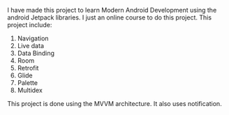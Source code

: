 I have made this project to learn Modern Android Development using the android Jetpack libraries. I just an online course to do this project.
This project include:

  1. Navigation
  2. Live data
  3. Data Binding
  4. Room
  5. Retrofit
  6. Glide
  7. Palette
  8. Multidex
  
This project is done using the MVVM architecture. It also uses notification. 
